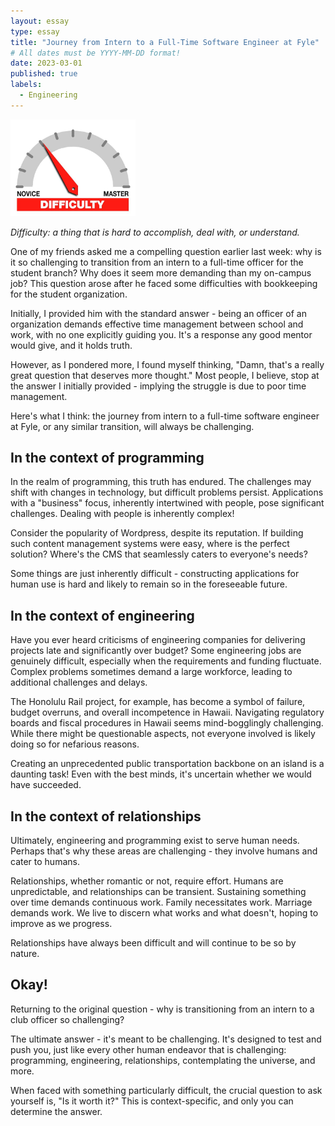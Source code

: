 ```yaml
---
layout: essay
type: essay
title: "Journey from Intern to a Full-Time Software Engineer at Fyle"
# All dates must be YYYY-MM-DD format!
date: 2023-03-01
published: true
labels:
  - Engineering
---
```


<img width="200px" class="rounded float-start pe-4" src="../img/difficulty/degree_difficulty.jpg">

*Difficulty: a thing that is hard to accomplish, deal with, or understand.*

One of my friends asked me a compelling question earlier last week: why is it so challenging to transition from an intern to a full-time officer for the student branch? Why does it seem more demanding than my on-campus job? This question arose after he faced some difficulties with bookkeeping for the student organization.

Initially, I provided him with the standard answer - being an officer of an organization demands effective time management between school and work, with no one explicitly guiding you. It's a response any good mentor would give, and it holds truth.

However, as I pondered more, I found myself thinking, "Damn, that's a really great question that deserves more thought." Most people, I believe, stop at the answer I initially provided - implying the struggle is due to poor time management.

Here's what I think: the journey from intern to a full-time software engineer at Fyle, or any similar transition, will always be challenging.

## In the context of programming

In the realm of programming, this truth has endured. The challenges may shift with changes in technology, but difficult problems persist. Applications with a "business" focus, inherently intertwined with people, pose significant challenges. Dealing with people is inherently complex!

Consider the popularity of Wordpress, despite its reputation. If building such content management systems were easy, where is the perfect solution? Where's the CMS that seamlessly caters to everyone's needs?

Some things are just inherently difficult - constructing applications for human use is hard and likely to remain so in the foreseeable future.

## In the context of engineering

Have you ever heard criticisms of engineering companies for delivering projects late and significantly over budget? Some engineering jobs are genuinely difficult, especially when the requirements and funding fluctuate. Complex problems sometimes demand a large workforce, leading to additional challenges and delays.

The Honolulu Rail project, for example, has become a symbol of failure, budget overruns, and overall incompetence in Hawaii. Navigating regulatory boards and fiscal procedures in Hawaii seems mind-bogglingly challenging. While there might be questionable aspects, not everyone involved is likely doing so for nefarious reasons.

Creating an unprecedented public transportation backbone on an island is a daunting task! Even with the best minds, it's uncertain whether we would have succeeded.

## In the context of relationships

Ultimately, engineering and programming exist to serve human needs. Perhaps that's why these areas are challenging - they involve humans and cater to humans.

Relationships, whether romantic or not, require effort. Humans are unpredictable, and relationships can be transient. Sustaining something over time demands continuous work. Family necessitates work. Marriage demands work. We live to discern what works and what doesn't, hoping to improve as we progress.

Relationships have always been difficult and will continue to be so by nature.

## Okay!

Returning to the original question - why is transitioning from an intern to a club officer so challenging?

The ultimate answer - it's meant to be challenging. It's designed to test and push you, just like every other human endeavor that is challenging: programming, engineering, relationships, contemplating the universe, and more.

When faced with something particularly difficult, the crucial question to ask yourself is, "Is it worth it?" This is context-specific, and only you can determine the answer.
